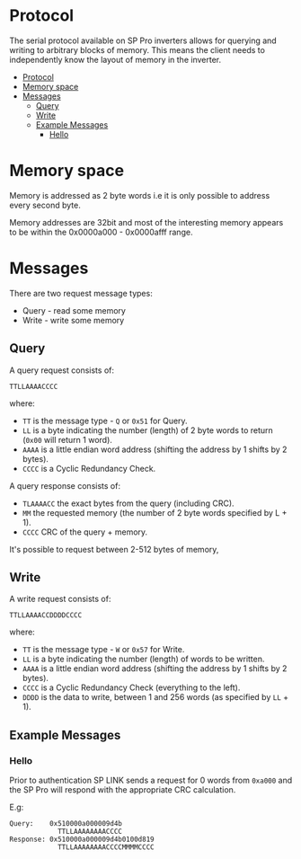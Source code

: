 # Protocol

The serial protocol available on SP Pro inverters allows for querying and writing to arbitrary blocks of memory. This means the client needs to independently know the layout of memory in the inverter.

<!-- TOC -->

- [Protocol](#protocol)
- [Memory space](#memory-space)
- [Messages](#messages)
	- [Query](#query)
	- [Write](#write)
	- [Example Messages](#example-messages)
		- [Hello](#hello)

<!-- /TOC -->

# Memory space

Memory is addressed as 2 byte words i.e it is only possible to address every second byte.

Memory addresses are 32bit and most of the interesting memory appears to be within the 0x0000a000 - 0x0000afff range.

# Messages

There are two request message types:

 * Query - read some memory
 * Write - write some memory

## Query

A query request consists of:

```
TTLLAAAACCCC
```

where:

 * `TT` is the message type - `Q` or `0x51` for Query.
 * `LL` is a byte indicating the number (length) of 2 byte words to return (`0x00` will return 1 word).
 * `AAAA` is a little endian word address (shifting the address by 1 shifts by 2 bytes).
 * `CCCC` is a Cyclic Redundancy Check.

A query response consists of:

 * `TLAAAACC` the exact bytes from the query (including CRC).
 * `MM` the requested memory (the number of 2 byte words specified by L + 1).
 * `CCCC` CRC of the query + memory.

It's possible to request between 2-512 bytes of memory, 

## Write

A write request consists of:

```
TTLLAAAACCDDDDCCCC
```

where:

 * `TT` is the message type - `W` or `0x57` for Write.
 * `LL` is a byte indicating the number (length) of words to be written.
 * `AAAA` is a little endian word address (shifting the address by 1 shifts by 2 bytes).
 * `CCCC` is a Cyclic Redundancy Check (everything to the left).
 * `DDDD` is the data to write, between 1 and 256 words (as specified by `LL` + 1).

## Example Messages

### Hello

Prior to authentication SP LINK sends a request for 0 words from `0xa000` and the SP Pro will respond with the appropriate CRC calculation.

E.g:

```
Query:    0x510000a000009d4b
            TTLLAAAAAAAACCCC
Response: 0x510000a000009d4b0100d819
            TTLLAAAAAAAACCCCMMMMCCCC
```
